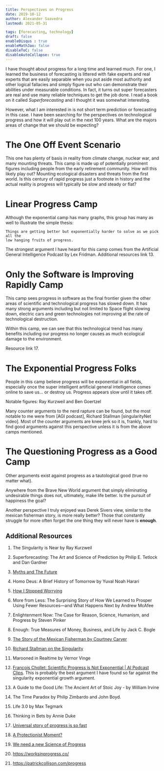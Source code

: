 ```yaml
---
title: Perspectives on Progress
date: 2019-10-12
author: Alexander Saavedra
lastmod: 2021-05-31

tags: [forecasting, technology]
draft: false
enableDisqus : true
enableMathJax: false
disableToC: false
disableAutoCollapse: true
---
```


I have thought about progress for a long time and learned much. For one, I
learned the business of forecasting is littered with fake experts
and real experts that are easily separable when you put aside most authority
and other logical fallacies and simply figure out who can demonstrate
their abilities under measurable conditions.
In fact, it turns out super forecasters are real and use many reliable techniques to get
the job done. I read a book on it called _Superforecasting_ and I thought it was
somewhat interesting.

However, what I am interested in is not short term prediction or forecasting in this case.
I have been searching for the perspectives on technological progress and how it will play out in the next 100 years. What are the majors areas of change that we
should be expecting?

# The One Off Event Scenario

This one has plenty of basis in reality from climate change, nuclear war, and many
mounting threats. This camp is made up of potentially prominent figures including
people from the early retirement community. How will this likely play out?
Mounting ecological disasters and threats from the first world. Is this century
of rapid progress just a footnote in history and the actual reality is progress
will typically be slow and steady or flat?

# Linear Progress Camp

Although the exponential camp has many graphs, this group has many as well to illustrate
the simple thesis:

    Things are getting better but exponentially harder to solve as we pick all the
    low hanging fruits of progress.

The strongest argument I have heard for this camp comes from the
Artificial General Intelligence Podcast by Lex Fridman. Additional resources link 13.

# Only the Software is Improving Rapidly Camp

This camp sees progress in software as the final frontier given the other areas
of scientific and technological progress has slowed down. It has many strong arguments
including but not limited to Space flight slowing down, electric cars and green
technologies not improving at the rate of technological destruction.

Within this camp, we can see that this technological trend has many benefits including
our progress no longer causes as much ecological damage to the environment.

Resource link 17.

# The Exponential Progress Folks

People in this camp believe progress will be exponential in all fields, especially
once the super intelligent artificial general intelligence comes online to save us...
or destroy us. Progress appears slow until it takes off.

Notable figures: Ray Kurzweil and Ben Goertzel

Many counter arguments to the nerd rapture can be found, but the most notable
to me were from [AGI podcast], Richard Stallman [singularityNet video].
Most of the counter arguments are knee jerk so it is, frankly, hard to find
good arguments against this perspective unless it is from the above camps mentioned.

# The Questioning Progress as a Good Camp

Other arguments exist against progress as a tautological good (true no matter what).

Anywhere from the Brave New World argument that simply eliminating undesirable things
does not, ultimately, make life better. Is the pursuit of happiness the goal?

Another perspective I truly enjoyed was Derek Sivers view, similar to the mexican
fisherman story, is more really better? Those that
constantly struggle for more often forget the one thing they will never have is
**enough**.

## Additional Resources

1. The Singularity is Near by Ray Kurzweil

2. Superforecasting: The Art and Science of Prediction by Philip E. Tetlock and Dan Gardner

3. [Myths and The Future](http://earlyretirementextreme.com/myths-andthe-future.html)

4. Homo Deus: A Brief History of Tomorrow by Yuval Noah Harari

5. [How I Stopped Worrying](https://earlyretirementextreme.com/how-i-learned-to-stop-worrying-and-love-the-end-of-the-world.html)

6. More from Less: The Surprising Story of How We Learned to Prosper Using Fewer Resources―and What Happens Next by Andrew McAfee

7. Enlightenment Now: The Case for Reason, Science, Humanism, and Progress by Steven Pinker

8. Enough: True Measures of Money, Business, and Life by Jack C. Bogle

9. [The Story of the Mexican Fisherman by Courtney Carver](https://bemorewithless.com/the-story-of-the-mexican-fisherman/)

10. [Richard Stallman on the Singularity](https://youtu.be/NB8mCcLRxlg?t=1787)

11. Marooned in Realtime by Vernor Vinge

12. [François Chollet: Scientific Progress is Not Exponential | AI Podcast Clips](https://www.youtube.com/watch?v=-I6plWpbbSQ&t). This is probably the best argument I have found so
far against the singularity exponential growth argument.

13. A Guide to the Good Life: The Ancient Art of Stoic Joy - by William Irvine

14. The Time Paradox by Philip Zimbardo and John Boyd.

15. Life 3.0 by Max Tegmark

16. Thinking in Bets by Annie Duke

17. [Universal story of progress is so fast](https://www.youtube.com/watch?v=nM9f0W2KD5s&feature=youtu.be&t=1400)

18. [A Protectionist Moment?](https://krugman.blogs.nytimes.com/2016/03/09/a-protectionist-moment/)

19. [We need a new Science of Progress](https://www.theatlantic.com/science/archive/2019/07/we-need-new-science-progress/594946/)

20. https://worksinprogress.co/ 

21. https://patrickcollison.com/progress 